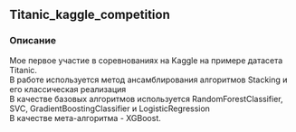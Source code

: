 ## Titanic_kaggle_competition

### Описание
Мое первое участие в соревнованиях на Kaggle на примере датасета Titanic.<br>
В работе используется метод ансамблирования алгоритмов Stacking и его классическая реализация<br>
В качестве базовых алгоритмов используется RandomForestClassifier, SVC, GradientBoostingClassifier и LogisticRegression<br>
В качестве мета-алгоритма - XGBoost.
